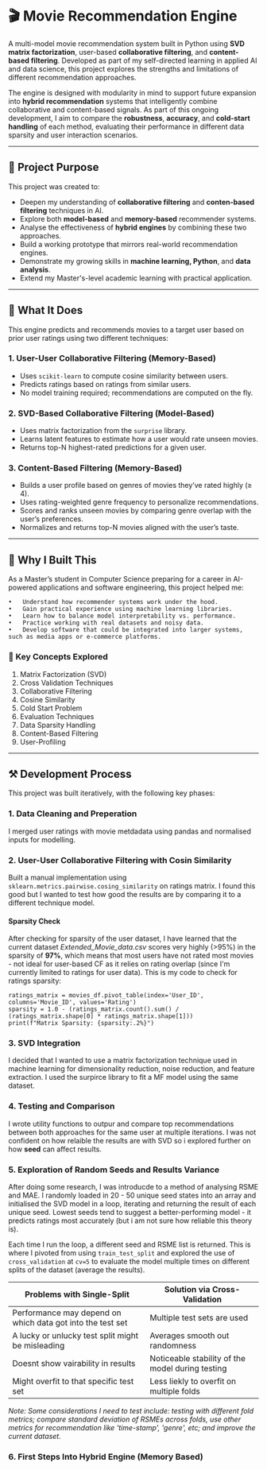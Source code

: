 # 🎬 Movie Recommendation Engine

A multi-model movie recommendation system built in Python using **SVD matrix factorization**, user-based **collaborative filtering**, and **content-based filtering**. Developed as part of my self-directed learning in applied AI and data science, this project explores the strengths and limitations of different recommendation approaches.

The engine is designed with modularity in mind to support future expansion into **hybrid recommendation** systems that intelligently combine collaborative and content-based signals. As part of this ongoing development, I aim to compare the **robustness**, **accuracy**, and **cold-start handling** of each method, evaluating their performance in different data sparsity and user interaction scenarios.

---

## 🧠 Project Purpose

This project was created to:
- Deepen my understanding of **collaborative filtering** and **conten-based filtering** techniques in AI.
- Explore both **model-based** and **memory-based** recommender systems.
- Analyse the effectiveness of **hybrid engines** by combining these two approaches.
- Build a working prototype that mirrors real-world recommendation engines.
- Demonstrate my growing skills in **machine learning, Python**, and **data analysis**.
- Extend my Master's-level academic learning with practical application.

---

## 🚀 What It Does

This engine predicts and recommends movies to a target user based on prior user ratings using two different techniques:

### 1. **User-User Collaborative Filtering (Memory-Based)**
- Uses `scikit-learn` to compute cosine similarity between users.
- Predicts ratings based on ratings from similar users.
- No model training required; recommendations are computed on the fly.

### 2. **SVD-Based Collaborative Filtering (Model-Based)**
- Uses matrix factorization from the `surprise` library.
- Learns latent features to estimate how a user would rate unseen movies.
- Returns top-N highest-rated predictions for a given user.

### 3.	Content-Based Filtering (Memory-Based)
- Builds a user profile based on genres of movies they’ve rated highly (≥ 4).
- Uses rating-weighted genre frequency to personalize recommendations.
- Scores and ranks unseen movies by comparing genre overlap with the user’s preferences.
- Normalizes and returns top-N movies aligned with the user’s taste.

---

## 🎯 Why I Built This

As a Master’s student in Computer Science preparing for a career in AI-powered applications and software engineering, this project helped me:

	•	Understand how recommender systems work under the hood.
	•	Gain practical experience using machine learning libraries.
	•	Learn how to balance model interpretability vs. performance.
	•	Practice working with real datasets and noisy data.
	•	Develop software that could be integrated into larger systems, such as media apps or e-commerce platforms.

 ### 🧠 Key Concepts Explored

1. Matrix Factorization (SVD)
2. Cross Validation Techniques
3. Collaborative Filtering
5. Cosine Similarity
6. Cold Start Problem
7. Evaluation Techniques
8. Data Sparsity Handling
9. Content-Based Filtering
10. User-Profiling

---

## ⚒️ Development Process

This project was built iteratively, with the following key phases:
### 1. Data Cleaning and Preperation
I merged user ratings with movie metdadata using pandas and normalised inputs for modelling. 

### 2. User-User Collaborative Filtering with Cosin Similarity
Built a manual implementation using `sklearn.metrics.pairwise.cosing_similarity` on ratings matrix. I found this good but I wanted to test how good the results are by comparing it to a different technique model.

#### Sparsity Check
After checking for sparsity of the user dataset, I have learned that the current dataset *Extended_Movie_data.csv* scores very highly (>95%) in the sparsity of **97%**, which means that most users have not rated most movies - not ideal for user-based CF as it relies on rating overlap (since I'm currently limited to ratings for user data). This is my code to check for ratings sparsity: 
```
ratings_matrix = movies_df.pivot_table(index='User_ID', columns='Movie_ID', values='Rating')
sparsity = 1.0 - (ratings_matrix.count().sum() / (ratings_matrix.shape[0] * ratings_matrix.shape[1]))
print(f"Matrix Sparsity: {sparsity:.2%}")
```

### 3. SVD Integration
I decided that I wanted to use a matrix factorization technique used in machine learning for dimensionality reduction, noise reduction, and feature extraction. I used the surpirce library to fit a MF model using the same dataset. 

### 4. Testing and Comparison
I wrote utility functions to outpur and compare top recommendations between both approaches for the same user at multiple iterations. I was not confident on how relaible the results are with SVD so i explored further on how **seed** can affect results.

### 5. Exploration of Random Seeds and Results Variance
After doing some research, I was introducde to a method of analysing RSME and MAE. I randomly loaded in 20 - 50 unique seed states into an array and initialised the SVD model in a loop, iterating and returning the result of each unique seed.
Lowest seeds tend to suggest a better-performing model - it predicts ratings most accurately (but i am not sure how reliable this theory is). 

Each time I run the loop, a different seed and RSME list is returned. This is where I pivoted from using `train_test_split` and explored the use of `cross_validation` at `cv=5` to evaluate the model multiple times on different splits of the dataset (average the results). 

| Problems with Single-Split | Solution via Cross-Validation |
|-----------------|-------------|
| Performance may depend on which data got into the test set | Multiple test sets are used |
| A lucky or unlucky test split might be misleading | Averages smooth out randomness |
| Doesnt show vairability in results | Noticeable stability of the model during testing |
| Might overfit to that specific test set | Less liekly to overfit on multiple folds |

*Note: Some considerations I need to test include: testing with different fold metrics; compare standard deviation of RSMEs across folds, use other metrics for recommendation like 'time-stamp', 'genre', etc; and improve the current dataset.*

### 6. First Steps Into Hybrid Engine (Memory Based) 

 
